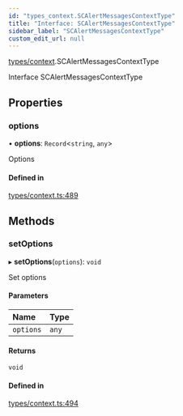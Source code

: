 ```yaml
---
id: "types_context.SCAlertMessagesContextType"
title: "Interface: SCAlertMessagesContextType"
sidebar_label: "SCAlertMessagesContextType"
custom_edit_url: null
---
```


[types/context](../modules/types_context.md).SCAlertMessagesContextType

Interface SCAlertMessagesContextType

## Properties

### options

• **options**: `Record`<`string`, `any`\>

Options

#### Defined in

[types/context.ts:489](https://github.com/selfcommunity/community-ui/blob/c7df98e/packages/sc-core/src/types/context.ts#L489)

## Methods

### setOptions

▸ **setOptions**(`options`): `void`

Set options

#### Parameters

| Name | Type |
| :------ | :------ |
| `options` | `any` |

#### Returns

`void`

#### Defined in

[types/context.ts:494](https://github.com/selfcommunity/community-ui/blob/c7df98e/packages/sc-core/src/types/context.ts#L494)
